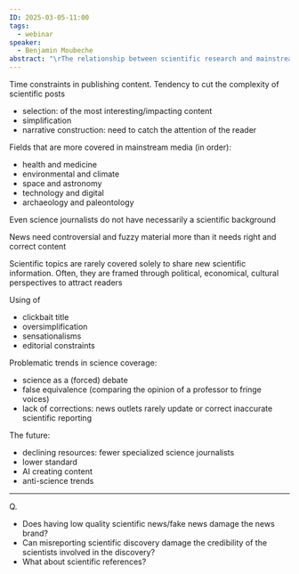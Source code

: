 ```yaml
---
ID: 2025-03-05-11:00
tags:
  - webinar
speaker:
  - Benjamin Moubeche
abstract: "\rThe relationship between scientific research and mainstream media significantly influences the public understanding of science. Yet we observe fundamental tensions between journalistic imperatives and scientific methodology. News coverage doesn't follow the same patterns as academic communication norms. As they become news stories, peer-reviewed publications undergo systematic transformation: selection, simplification, and narrative construction. This process often favors attention-grabbing discoveries and over simplification over methodological nuance.\r\rThe digital era has introduced new challenges to this relationship. We're seeing more \"clickbait,\" exaggerated claims, and lower-quality reporting as media companies compete for attention. The rarefaction of specialized science journalists has given the responsibility to generalist reporters to cover complex scientific topics, while news outlets push for quick stories that will engage the audience, which often clashes with the inherent complexity of scientific research.\r\rThis presentation examines how mainstream media processes scientific information and explores how the constraints of journalism affect the science news we consume."
---
```

Time constraints in publishing content. Tendency to cut the complexity of scientific posts
- selection: of the most interesting/impacting content
- simplification
- narrative construction: need to catch the attention of the reader

Fields that are more covered in mainstream media (in order):
- health and medicine
- environmental and climate
- space and astronomy
- technology and digital
- archaeology and paleontology

Even science journalists do not have necessarily a scientific background

News need controversial and fuzzy material more than it needs right and correct content

Scientific topics are rarely covered solely to share new scientific information. Often, they are framed through political, economical, cultural perspectives to attract readers

Using of
- clickbait title
- oversimplification
- sensationalisms
- editorial constraints

Problematic trends in science coverage:
- science as a (forced) debate
- false equivalence (comparing the opinion of a professor to fringe voices)
- lack of corrections: news outlets rarely update or correct inaccurate scientific reporting

The future:
- declining resources: fewer specialized science journalists
- lower standard
- AI creating content
- anti-science trends

---

Q.
- Does having low quality scientific news/fake news damage the news brand?
- Can misreporting scientific discovery damage the credibility of the scientists involved in the discovery?
- What about scientific references?

